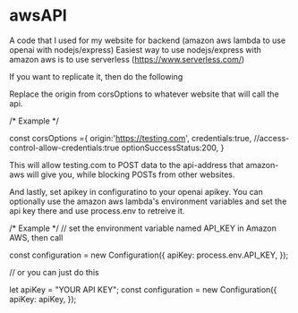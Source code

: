 # awsAPI
A code that I used for my website for backend (amazon aws lambda to use openai with nodejs/express)
Easiest way to use nodejs/express with amazon aws is to use serverless (https://www.serverless.com/)

If you want to replicate it, then do the following

Replace the origin from corsOptions to whatever website that will call the api.

/* Example */

const corsOptions ={
  origin:'https://testing.com', 
  credentials:true,            //access-control-allow-credentials:true
  optionSuccessStatus:200,
}

This will allow testing.com to POST data to the api-address that amazon-aws will give you, while blocking POSTs from other websites.

And lastly, set apikey in configuratino to your openai apikey. You can optionally use the amazon aws lambda's environment variables and set the api key there and use process.env to retreive it.

/* Example */
// set the environment variable named API_KEY in Amazon AWS, then call

const configuration = new Configuration({
  apiKey: process.env.API_KEY,
});

// or you can just do this

let apiKey = "YOUR API KEY";
const configuration = new Configuration({
  apiKey: apiKey,
});
